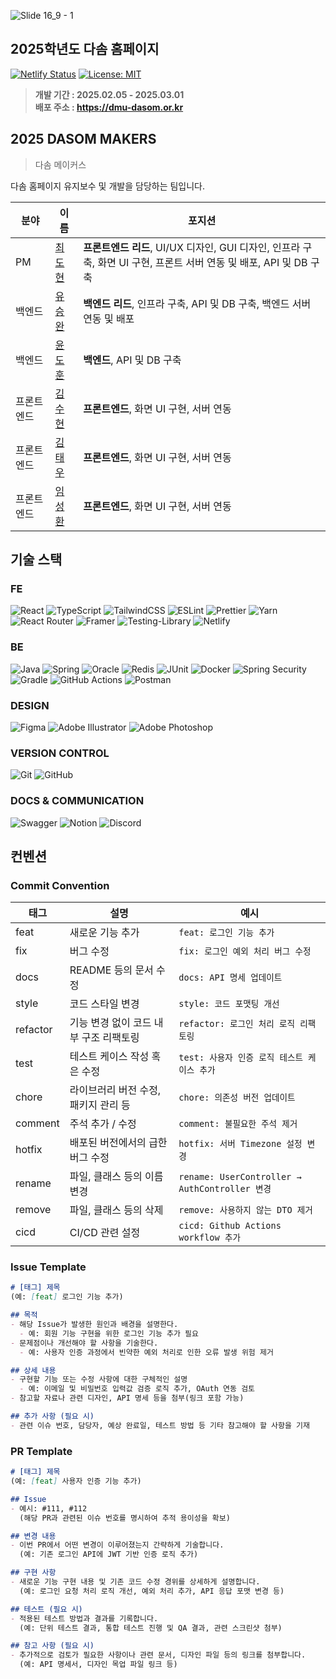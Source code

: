 ![Slide 16_9 - 1](https://github.com/user-attachments/assets/ecb1ac70-0ee0-4383-bd15-fc8dba47b443)
## 2025학년도 다솜 홈페이지

[![Netlify Status](https://api.netlify.com/api/v1/badges/a81b10db-e49b-44a5-b55e-650bc963fe63/deploy-status)](https://app.netlify.com/sites/dmu-dasom/deploys)
[![License: MIT](https://img.shields.io/badge/License-MIT-yellow.svg)](https://opensource.org/licenses/MIT)
> <b>개발 기간 : 2025.02.05 - 2025.03.01 <br> 배포 주소 : <a href="https://dmu-dasom.or.kr">https://dmu-dasom.or.kr</a></b>
> 

## 2025 DASOM MAKERS

> 다솜 메이커스
> 

다솜 홈페이지 유지보수 및 개발을 담당하는 팀입니다.

| **분야** | **이름** | **포지션** |
| --- | --- | --- |
| PM | <a href="https://github.com/titeotty">최도현</a> | **프론트엔드 리드**, UI/UX 디자인, GUI 디자인, 인프라 구축, 화면 UI 구현, 프론트 서버 연동 및 배포, API 및 DB 구축 |
| 백엔드 | <a href="https://github.com/ysw789">유승완</a> | **백엔드 리드**, 인프라 구축, API 및 DB 구축, 백엔드 서버 연동 및 배포 |
| 백엔드 | <a href="https://github.com/hodoon">윤도훈</a> | **백엔드**, API 및 DB 구축 |
| 프론트엔드 | <a href="https://github.com/sooh329">김수현</a> | **프론트엔드**, 화면 UI 구현, 서버 연동 |
| 프론트엔드 | <a href="https://github.com/kim3360">김태우</a> | **프론트엔드**, 화면 UI 구현, 서버 연동 |
| 프론트엔드 | <a href="https://github.com/limtjdghks">임성환</a> | **프론트엔드**, 화면 UI 구현, 서버 연동 |

## 기술 스택

### FE

![React](https://img.shields.io/badge/react-%2320232a.svg?style=for-the-badge&logo=react&logoColor=%2361DAFB)
![TypeScript](https://img.shields.io/badge/typescript-%23007ACC.svg?style=for-the-badge&logo=typescript&logoColor=white)
![TailwindCSS](https://img.shields.io/badge/tailwindcss-%2338B2AC.svg?style=for-the-badge&logo=tailwind-css&logoColor=white)
![ESLint](https://img.shields.io/badge/ESLint-4B3263?style=for-the-badge&logo=eslint&logoColor=white)
![Prettier](https://img.shields.io/badge/prettier-%23F7B93E.svg?style=for-the-badge&logo=prettier&logoColor=black)
![Yarn](https://img.shields.io/badge/yarn-%232C8EBB.svg?style=for-the-badge&logo=yarn&logoColor=white)
![React Router](https://img.shields.io/badge/React_Router-CA4245?style=for-the-badge&logo=react-router&logoColor=white)
![Framer](https://img.shields.io/badge/Framer-black?style=for-the-badge&logo=framer&logoColor=blue)
![Testing-Library](https://img.shields.io/badge/-TestingLibrary-%23E33332?style=for-the-badge&logo=testing-library&logoColor=white)
![Netlify](https://img.shields.io/badge/netlify-%23000000.svg?style=for-the-badge&logo=netlify&logoColor=#00C7B7)

### BE

![Java](https://img.shields.io/badge/java-%23ED8B00.svg?style=for-the-badge&logo=openjdk&logoColor=white)
![Spring](https://img.shields.io/badge/springboot-%236DB33F.svg?style=for-the-badge&logo=springboot&logoColor=white)
![Oracle](https://img.shields.io/badge/Oracle-F80000?style=for-the-badge&logo=oracle&logoColor=white)
![Redis](https://img.shields.io/badge/redis-%23DD0031.svg?style=for-the-badge&logo=redis&logoColor=white)
![JUnit](https://img.shields.io/badge/Junit5-25A162?style=for-the-badge&logo=junit5&logoColor=white)
![Docker](https://img.shields.io/badge/docker-%230db7ed.svg?style=for-the-badge&logo=docker&logoColor=white)
![Spring Security](https://img.shields.io/badge/Spring_Security-6DB33F?style=for-the-badge&logo=Spring-Security&logoColor=white)
![Gradle](https://img.shields.io/badge/Gradle-02303A.svg?style=for-the-badge&logo=Gradle&logoColor=white)
![GitHub Actions](https://img.shields.io/badge/github%20actions-%232671E5.svg?style=for-the-badge&logo=githubactions&logoColor=white)
![Postman](https://img.shields.io/badge/Postman-FF6C37?style=for-the-badge&logo=postman&logoColor=white)

### DESIGN
![Figma](https://img.shields.io/badge/figma-%23F24E1E.svg?style=for-the-badge&logo=figma&logoColor=white)
![Adobe Illustrator](https://img.shields.io/badge/adobe%20illustrator-%23FF9A00.svg?style=for-the-badge&logo=adobe%20illustrator&logoColor=white)
![Adobe Photoshop](https://img.shields.io/badge/adobe%20photoshop-%2331A8FF.svg?style=for-the-badge&logo=adobe%20photoshop&logoColor=white)

### VERSION CONTROL
![Git](https://img.shields.io/badge/git-%23F05033.svg?style=for-the-badge&logo=git&logoColor=white)
![GitHub](https://img.shields.io/badge/github-%23121011.svg?style=for-the-badge&logo=github&logoColor=white)

### DOCS & COMMUNICATION
![Swagger](https://img.shields.io/badge/-Swagger-%23Clojure?style=for-the-badge&logo=swagger&logoColor=white)
![Notion](https://img.shields.io/badge/Notion-%23000000.svg?style=for-the-badge&logo=notion&logoColor=white)
![Discord](https://img.shields.io/badge/Discord-%235865F2.svg?style=for-the-badge&logo=discord&logoColor=white)

## 컨벤션

### Commit Convention

| 태그 | 설명 | 예시 |
| --- | --- | --- |
| feat | 새로운 기능 추가 | `feat: 로그인 기능 추가` |
| fix | 버그 수정 | `fix: 로그인 예외 처리 버그 수정` |
| docs | README 등의 문서 수정 | `docs: API 명세 업데이트` |
| style | 코드 스타일 변경 | `style: 코드 포맷팅 개선` |
| refactor | 기능 변경 없이 코드 내부 구조 리팩토링 | `refactor: 로그인 처리 로직 리팩토링` |
| test | 테스트 케이스 작성 혹은 수정 | `test: 사용자 인증 로직 테스트 케이스 추가` |
| chore | 라이브러리 버전 수정, 패키지 관리 등 | `chore: 의존성 버전 업데이트` |
| comment | 주석 추가 / 수정 | `comment: 불필요한 주석 제거` |
| hotfix | 배포된 버전에서의 급한 버그 수정 | `hotfix: 서버 Timezone 설정 변경` |
| rename | 파일, 클래스 등의 이름 변경 | `rename: UserController → AuthController 변경` |
| remove | 파일, 클래스 등의 삭제 | `remove: 사용하지 않는 DTO 제거` |
| cicd | CI/CD 관련 설정 | `cicd: Github Actions workflow 추가` |

### Issue Template

```markdown
# [태그] 제목
(예: [feat] 로그인 기능 추가)

## 목적
- 해당 Issue가 발생한 원인과 배경을 설명한다.
  - 예: 회원 기능 구현을 위한 로그인 기능 추가 필요
- 문제점이나 개선해야 할 사항을 기술한다.
  - 예: 사용자 인증 과정에서 빈약한 예외 처리로 인한 오류 발생 위험 제거

## 상세 내용
- 구현할 기능 또는 수정 사항에 대한 구체적인 설명
  - 예: 이메일 및 비밀번호 입력값 검증 로직 추가, OAuth 연동 검토
- 참고할 자료나 관련 디자인, API 명세 등을 첨부(링크 포함 가능)

## 추가 사항 (필요 시)
- 관련 이슈 번호, 담당자, 예상 완료일, 테스트 방법 등 기타 참고해야 할 사항을 기재
```

### PR Template

```markdown
# [태그] 제목
(예: [feat] 사용자 인증 기능 추가)

## Issue
- 예시: #111, #112
  (해당 PR과 관련된 이슈 번호를 명시하여 추적 용이성을 확보)

## 변경 내용
- 이번 PR에서 어떤 변경이 이루어졌는지 간략하게 기술합니다.
  (예: 기존 로그인 API에 JWT 기반 인증 로직 추가)

## 구현 사항
- 새로운 기능 구현 내용 및 기존 코드 수정 경위를 상세하게 설명합니다.
  (예: 로그인 요청 처리 로직 개선, 예외 처리 추가, API 응답 포맷 변경 등)

## 테스트 (필요 시)
- 적용된 테스트 방법과 결과를 기록합니다.
  (예: 단위 테스트 결과, 통합 테스트 진행 및 QA 결과, 관련 스크린샷 첨부)

## 참고 사항 (필요 시)
- 추가적으로 검토가 필요한 사항이나 관련 문서, 디자인 파일 등의 링크를 첨부합니다.
  (예: API 명세서, 디자인 목업 파일 링크 등)
```
